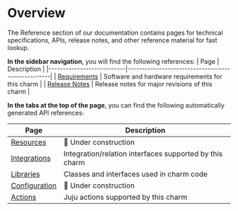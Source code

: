# Overview

The Reference section of our documentation contains pages for technical specifications, APIs, release notes, and other reference material for fast lookup.

**In the sidebar navigation**, you will find the following references:
| Page                      | Description                                       |
|---------------------------|---------------------------------------------------|
| [Requirements](/t/8635)   | Software and hardware requirements for this charm |
| [Release Notes](/t/13567) | Release notes for major revisions of this charm   |

**In the tabs at the top of the page**, you can find the following automatically generated API references:

| Page                                                                       | Description                                             |
|----------------------------------------------------------------------------|---------------------------------------------------------|
| [Resources](https://charmhub.io/mongodb/resources)                         | :construction:  Under construction                                      |
| [Integrations](https://charmhub.io/mongodb/integrations)                   | Integration/relation interfaces supported by this charm |
| [Libraries](https://charmhub.io/mongodb/libraries) | Classes and interfaces used in charm code               |
| [Configuration](https://charmhub.io/mongodb/configuration)                 | :construction:  Under construction                                      |
| [Actions](https://charmhub.io/mongodb/actions)                             | Juju actions supported by this charm                    |